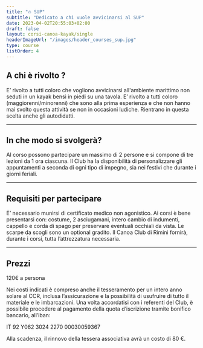 ```yaml
---
title: "🔥 SUP"
subtitle: "Dedicato a chi vuole avvicinarsi al SUP"
date: 2023-04-02T20:55:03+02:00
draft: false
layout: corsi-canoa-kayak/single
headerImageUrl: "/images/header_courses_sup.jpg"
type: course
listOrder: 4
---
```


## A chi è rivolto ?
E’ rivolto a tutti coloro che vogliono avvicinarsi all'ambiente marittimo non seduti in un kayak bensì in piedi su una tavola. E’ rivolto a tutti coloro (maggiorenni/minorenni) che sono alla prima esperienza e che non hanno mai svolto questa attività se non in occasioni ludiche. Rientrano in questa scelta anche gli autodidatti.

---

## In che modo si svolgerà?
Al corso possono partecipare un massimo di 2 persone e si compone di tre lezioni da 1 ora ciascuna. Il Club ha la disponibilità di personalizzare gli appuntamenti a seconda di ogni tipo di impegno, sia nei festivi che durante i giorni feriali.

---

## Requisiti per partecipare
E’ necessario munirsi di certificato medico non agonistico. Ai corsi è bene presentarsi con: costume, 2 asciugamani, intero cambio di indumenti, cappello e corda di spago per preservare eventuali occhiali da vista. Le scarpe da scogli sono un optional gradito.
Il Canoa Club di Rimini fornirà, durante i corsi, tutta l’attrezzatura necessaria.

---

## Prezzi

120€ a persona

Nei costi indicati è compreso anche il tesseramento per un intero anno solare al CCR, inclusa l’assicurazione e la possibilità di usufruire di tutto il materiale e le imbarcazioni. Una volta accordatisi con i referenti del Club, è possibile procedere al pagamento della quota d’iscrizione tramite bonifico bancario, all’iban:

IT 92 Y062 3024 2270 00030059367

Alla scadenza, il rinnovo della tessera associativa avrà un costo di 80 €.
